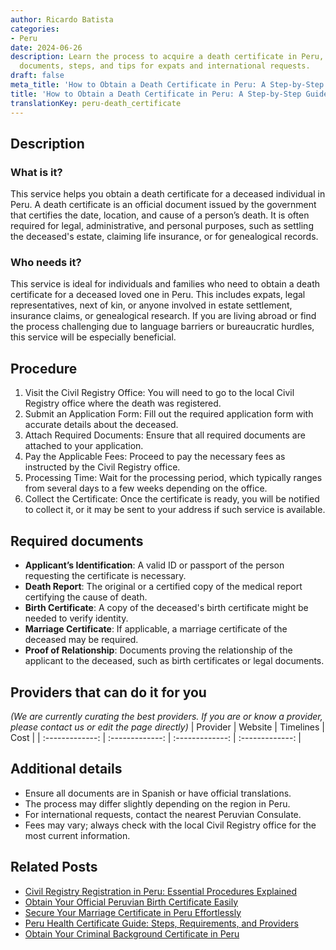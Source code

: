 ```yaml
---
author: Ricardo Batista
categories:
- Peru
date: 2024-06-26
description: Learn the process to acquire a death certificate in Peru, including required
  documents, steps, and tips for expats and international requests.
draft: false
meta_title: 'How to Obtain a Death Certificate in Peru: A Step-by-Step Guide'
title: 'How to Obtain a Death Certificate in Peru: A Step-by-Step Guide'
translationKey: peru-death_certificate
---
```



## Description
### What is it?
This service helps you obtain a death certificate for a deceased individual in Peru. A death certificate is an official document issued by the government that certifies the date, location, and cause of a person’s death. It is often required for legal, administrative, and personal purposes, such as settling the deceased's estate, claiming life insurance, or for genealogical records.

### Who needs it?
This service is ideal for individuals and families who need to obtain a death certificate for a deceased loved one in Peru. This includes expats, legal representatives, next of kin, or anyone involved in estate settlement, insurance claims, or genealogical research. If you are living abroad or find the process challenging due to language barriers or bureaucratic hurdles, this service will be especially beneficial.

## Procedure

1. Visit the Civil Registry Office: You will need to go to the local Civil Registry office where the death was registered.
2. Submit an Application Form: Fill out the required application form with accurate details about the deceased.
3. Attach Required Documents: Ensure that all required documents are attached to your application.
4. Pay the Applicable Fees: Proceed to pay the necessary fees as instructed by the Civil Registry office.
5. Processing Time: Wait for the processing period, which typically ranges from several days to a few weeks depending on the office.
6. Collect the Certificate: Once the certificate is ready, you will be notified to collect it, or it may be sent to your address if such service is available.


## Required documents

- **Applicant’s Identification**: A valid ID or passport of the person requesting the certificate is necessary.
- **Death Report**: The original or a certified copy of the medical report certifying the cause of death.
- **Birth Certificate**: A copy of the deceased's birth certificate might be needed to verify identity.
- **Marriage Certificate**: If applicable, a marriage certificate of the deceased may be required.
- **Proof of Relationship**: Documents proving the relationship of the applicant to the deceased, such as birth certificates or legal documents.


## Providers that can do it for you
_(We are currently curating the best providers. If you are or know a provider, please contact us or edit the page directly)_
| Provider        |     Website     |     Timelines    |       Cost      |
| :-------------: | :-------------: |  :-------------: | :-------------: |

## Additional details

- Ensure all documents are in Spanish or have official translations.
- The process may differ slightly depending on the region in Peru.
- For international requests, contact the nearest Peruvian Consulate.
- Fees may vary; always check with the local Civil Registry office for the most current information.




## Related Posts

- [Civil Registry Registration in Peru: Essential Procedures Explained](https://tramitit.com/guides/peru/civil_registry_registration/)
- [Obtain Your Official Peruvian Birth Certificate Easily](https://tramitit.com/guides/peru/birth_certificate/)
- [Secure Your Marriage Certificate in Peru Effortlessly](https://tramitit.com/guides/peru/marriage_certificate/)
- [Peru Health Certificate Guide: Steps, Requirements, and Providers](https://tramitit.com/guides/peru/health_certificate/)
- [Obtain Your Criminal Background Certificate in Peru](https://tramitit.com/guides/peru/criminal_background_certificate/)